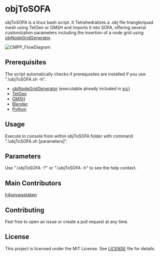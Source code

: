 # objToSOFA
objToSOFA is a linux bash script. It Tetrahedralizes a .obj file triangle/quad mesh using TetGen or GMSH and imports it into SOFA, offering several customization parameters including the insertion of a node grid using [objNodeGridGenerator](https://github.com/h4ppywastaken/objNodeGridGenerator).

![CMPP_FlowDiagram](https://user-images.githubusercontent.com/25606631/104106520-d5d58d80-52b6-11eb-979c-f654dc33f2a2.png)

## Prerequisites
The script automatically checks if prerequisites are installed if you use ".\objToSOFA.sh -h".

 - [objNodeGridGenerator](https://github.com/h4ppywastaken/objNodeGridGenerator) (executable already included in [src](objToSOFA/tree/main/src/objNodeGridGenerator/))
 - [TetGen](http://www.wias-berlin.de/software/index.jsp?id=TetGen)
 - [GMSH](http://gmsh.info/)
 - [Blender](https://www.blender.org/)
 - [Python](https://www.python.org/)

## Usage

Execute in console from within objToSOFA folder with command ".\objToSOFA.sh [parameters]".

## Parameters

Use ".\objToSOFA -?" or ".\objToSOFA -h" to see the help context.

## Main Contributors

[h4ppywastaken](https://github.com/h4ppywastaken)

## Contributing

Feel free to open an issue or create a pull request at any time.

## License

This project is licensed under the MIT License. See [LICENSE](LICENSE) file for details.
